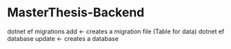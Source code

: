 # MasterThesis-Backend
dotnet ef migrations add <name> <- creates a migration file (Table for data)
dotnet ef database update <- creates a database